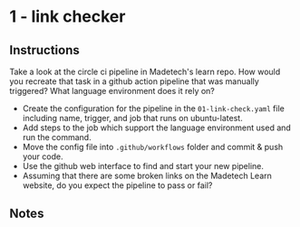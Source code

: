 # 1 - link checker

## Instructions
Take a look at the circle ci pipeline in Madetech's learn repo.
How would you recreate that task in a github action pipeline that was manually triggered? What language environment does it rely on?

- Create the configuration for the pipeline in the `01-link-check.yaml` file including name, trigger, and job that runs on ubuntu-latest.
- Add steps to the job which support the language environment used and run the command.
- Move the config file into `.github/workflows` folder and commit & push your code.
- Use the github web interface to find and start your new pipeline.
- Assuming that there are some broken links on the Madetech Learn website, do you expect the pipeline to pass or fail?

## Notes
